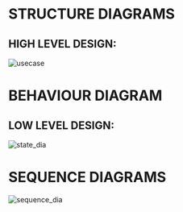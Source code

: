 # **STRUCTURE DIAGRAMS**
## HIGH LEVEL DESIGN:
![usecase](https://user-images.githubusercontent.com/99134492/153453549-42b4879d-076d-42af-af2c-7176a7395561.png)

# **BEHAVIOUR DIAGRAM**
## LOW LEVEL DESIGN:
![state_dia](https://user-images.githubusercontent.com/99134492/153453209-97e52e9f-2505-4c5e-acae-8dd02360b526.png)

# **SEQUENCE DIAGRAMS**
![sequence_dia](https://user-images.githubusercontent.com/99134492/153453365-2710b466-6c6d-4ff8-a1b8-ea47c0a8a799.jpg)
